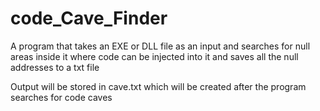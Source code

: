 # code_Cave_Finder
A program that takes an EXE or DLL file as an input and searches for null areas inside it where code can be injected into it and saves all the null addresses to a txt file

Output will be stored in cave.txt which will be created after the program searches for code caves
